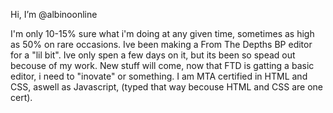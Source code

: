 Hi, I’m @albinoonline

I'm only 10-15% sure what i'm doing at any given time, sometimes as high as 50% on rare occasions. Ive been making a From The Depths BP editor for a "lil bit".
Ive only spen a few days on it, but its been so spead out becouse of my work. New stuff will come, now that FTD is gatting a basic editor, i need to "inovate" or something.
I am MTA certified in HTML and CSS, aswell as Javascript, (typed that way becouse HTML and CSS are one cert).
